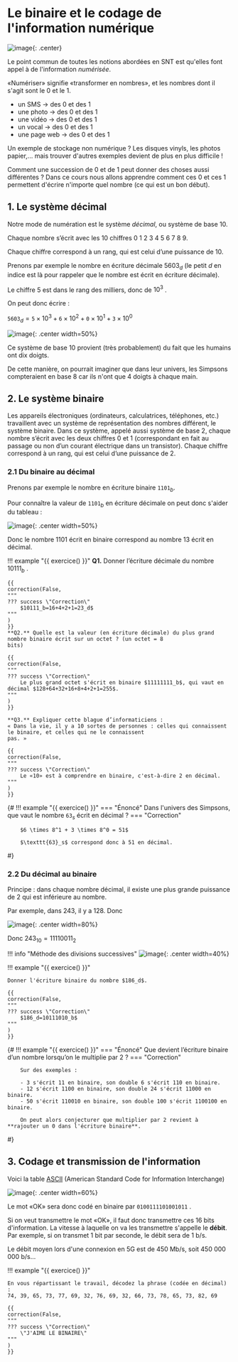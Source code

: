# Le binaire et le codage de l'information numérique

![image](data/img.png){: .center}

Le point commun de toutes les notions abordées en SNT est qu'elles font appel à de l'information *numérisée*.

«Numériser» signifie «transformer en nombres», et les nombres dont il s'agit sont le 0 et le 1.

- un SMS → des 0 et des 1
- une photo → des 0 et des 1
- une vidéo → des 0 et des 1
- un vocal → des 0 et des 1
- une page web → des 0 et des 1

Un exemple de stockage non numérique ? Les disques vinyls, les photos papier,... mais trouver d'autres exemples devient de plus en plus difficile !

Comment une succession de 0 et de 1 peut donner des choses aussi différentes ? Dans ce cours nous allons apprendre comment ces 0 et ces 1 permettent d'écrire n'importe quel nombre (ce qui est un bon début).

## 1. Le système décimal

Notre mode de numération est le système *décimal*, ou système de base 10.

Chaque nombre s’écrit avec les 10 chiffres 0 1 2 3 4 5 6 7 8 9.

Chaque chiffre correspond à un rang, qui est celui d’une puissance de 10.


Prenons par exemple le nombre en écriture décimale $5603_d$ (le petit *d* en indice est là pour rappeler que le nombre
est écrit en écriture décimale).

Le chiffre 5 est dans le rang des milliers, donc de $10^3$ .

On peut donc écrire :

$\texttt{5603}_d=\texttt{5} \times 10^3 + \texttt{6} \times 10^2 + \texttt{0} \times 10^1 + \texttt{3} \times 10^0$

![image](data/tab10.png){: .center width=50%}



Ce système de base 10 provient (très probablement) du fait que les humains ont dix doigts.

De cette manière, on pourrait imaginer que dans leur univers, les Simpsons compteraient en base 8 car ils n'ont que 4 doigts à chaque main.




## 2. Le système binaire

Les appareils électroniques (ordinateurs, calculatrices, téléphones, etc.) travaillent avec un système de représentation des nombres différent, le système binaire. Dans ce système, appelé aussi système de base 2, chaque nombre
s’écrit avec les deux chiffres 0 et 1 (correspondant en fait au passage ou non d’un courant électrique dans un
transistor). Chaque chiffre correspond à un rang, qui est celui d’une puissance de 2.

### 2.1 Du binaire au décimal

Prenons par exemple le nombre en écriture binaire $\texttt{1101}_b$.

Pour connaître la valeur de $\texttt{1101}_b$ en écriture décimale on peut donc s'aider du tableau :

![image](data/tabbin.png){: .center width=50%}


Donc le nombre 1101 écrit en binaire correspond au nombre 13 écrit en décimal.


!!! example "{{ exercice() }}"
    **Q1.** Donner l’écriture décimale du nombre $10111_b$ .

    {{
    correction(False,
    """
    ??? success \"Correction\" 
        $10111_b=16+4+2+1=23_d$
    """
    )
    }}
    **Q2.** Quelle est la valeur (en écriture décimale) du plus grand nombre binaire écrit sur un octet ? (un octet = 8
    bits)

    {{
    correction(False,
    """
    ??? success \"Correction\" 
        Le plus grand octet s'écrit en binaire $11111111_b$, qui vaut en décimal $128+64+32+16+8+4+2+1=255$. 
    """
    )
    }}

    **Q3.** Expliquer cette blague d’informaticiens :
    « Dans la vie, il y a 10 sortes de personnes : celles qui connaissent le binaire, et celles qui ne le connaissent
    pas. »

    {{
    correction(False,
    """
    ??? success \"Correction\" 
        Le «10» est à comprendre en binaire, c'est-à-dire 2 en décimal. 
    """
    )
    }}
    
 
    
        

{#
!!! example "{{ exercice() }}"
    === "Énoncé"
        Dans l'univers des Simpsons, que vaut le nombre $\texttt{63}_s$ écrit en décimal ?
    === "Correction"

        $6 \times 8^1 + 3 \times 8^0 = 51$ 

        $\texttt{63}_s$ correspond donc à 51 en décimal.


#}

### 2.2 Du décimal au binaire

Principe : dans chaque nombre décimal, il existe une plus grande puissance de 2 qui est inférieure au nombre.

Par exemple, dans 243, il y a 128. Donc

![image](data/dec.png){: .center width=80%}

Donc $243_{10}=11110011_2$

!!! info "Méthode des divisions successives"
    ![image](data/div.png){: .center width=40%}
    

!!! example "{{ exercice() }}"
   
    Donner l'écriture binaire du nombre $186_d$.
    
    {{
    correction(False,
    """
    ??? success \"Correction\" 
        $186_d=10111010_b$ 
    """
    )
    }}
        
        
        
{#
!!! example "{{ exercice() }}"
    === "Énoncé"
        Que devient l’écriture binaire d’un nombre lorsqu’on le multiplie par 2 ?
    === "Correction"
        
        Sur des exemples : 

        - 3 s'écrit 11 en binaire, son double 6 s'écrit 110 en binaire.
        - 12 s'écrit 1100 en binaire, son double 24 s'écrit 11000 en binaire.
        - 50 s'écrit 110010 en binaire, son double 100 s'écrit 1100100 en binaire.
        
        On peut alors conjecturer que multiplier par 2 revient à **rajouter un 0 dans l'écriture binaire**. 
        
#}
## 3. Codage et transmission de l'information

Voici la table [ASCII](https://fr.wikipedia.org/wiki/American_Standard_Code_for_Information_Interchange) (American Standard Code for Information Interchange)

![image](data/ascii.png){: .center width=60%}

Le mot «OK» sera donc codé en binaire par ```0100111101001011``` .

Si on veut transmettre le mot «OK», il faut donc transmettre ces 16 bits d'information. La vitesse à laquelle on va les transmettre s'appelle le **débit**. Par exemple, si on transmet 1 bit par seconde, le débit sera de 1 b/s. 

Le débit moyen lors d'une connexion en 5G est de 450 Mb/s, soit 450 000 000 b/s...


!!! example "{{ exercice() }}"
    
    En vous répartissant le travail, décodez la phrase (codée en décimal) :
    74, 39, 65, 73, 77, 69, 32, 76, 69, 32, 66, 73, 78, 65, 73, 82, 69
    
    {{
    correction(False,
    """
    ??? success \"Correction\" 
        \"J'AIME LE BINAIRE\" 
    """
    )
    }}
